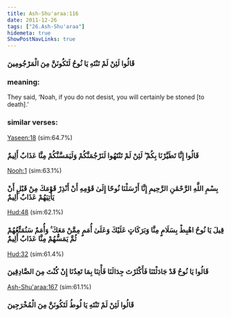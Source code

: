 ```yaml
---
title: Ash-Shu'araa:116
date: 2011-12-26
tags: ["26.Ash-Shu'araa"]
hidemeta: true 
ShowPostNavLinks: true 
---
```

### قَالُوا لَئِنْ لَمْ تَنْتَهِ يَا نُوحُ لَتَكُونَنَّ مِنَ الْمَرْجُومِينَ
### meaning: 
They said, ‘Noah, if you do not desist, you will certainly be stoned [to death].’
### similar verses: 

[Yaseen:18](/36/18) (sim:64.7%)

### قَالُوا إِنَّا تَطَيَّرْنَا بِكُمْ ۖ لَئِنْ لَمْ تَنْتَهُوا لَنَرْجُمَنَّكُمْ وَلَيَمَسَّنَّكُمْ مِنَّا عَذَابٌ أَلِيمٌ

[Nooh:1](/71/1) (sim:63.1%)

### بِسْمِ اللَّهِ الرَّحْمَٰنِ الرَّحِيمِ إِنَّا أَرْسَلْنَا نُوحًا إِلَىٰ قَوْمِهِ أَنْ أَنْذِرْ قَوْمَكَ مِنْ قَبْلِ أَنْ يَأْتِيَهُمْ عَذَابٌ أَلِيمٌ

[Hud:48](/11/48) (sim:62.1%)

### قِيلَ يَا نُوحُ اهْبِطْ بِسَلَامٍ مِنَّا وَبَرَكَاتٍ عَلَيْكَ وَعَلَىٰ أُمَمٍ مِمَّنْ مَعَكَ ۚ وَأُمَمٌ سَنُمَتِّعُهُمْ ثُمَّ يَمَسُّهُمْ مِنَّا عَذَابٌ أَلِيمٌ

[Hud:32](/11/32) (sim:61.4%)

### قَالُوا يَا نُوحُ قَدْ جَادَلْتَنَا فَأَكْثَرْتَ جِدَالَنَا فَأْتِنَا بِمَا تَعِدُنَا إِنْ كُنْتَ مِنَ الصَّادِقِينَ

[Ash-Shu'araa:167](/26/167) (sim:61.1%)

### قَالُوا لَئِنْ لَمْ تَنْتَهِ يَا لُوطُ لَتَكُونَنَّ مِنَ الْمُخْرَجِينَ
